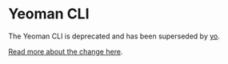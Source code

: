 # Yeoman CLI

The Yeoman CLI is deprecated and has been superseded by [yo](https://github.com/yeoman/yo).

[Read more about the change here](http://yeoman.io/migrate.html).
